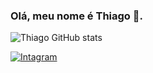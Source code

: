 
### Olá, meu nome é Thiago 🤙.
![Thiago GitHub stats](https://github-readme-stats.vercel.app/api?username=Thiago0g0&show_icons=true&theme=onedark)

[![Intagram](https://img.shields.io/badge/Instagram-E4405F?style=for-the-badge&logo=instagram&logoColor=white 
)](https://www.instagram.com/thiago.dg._/)

